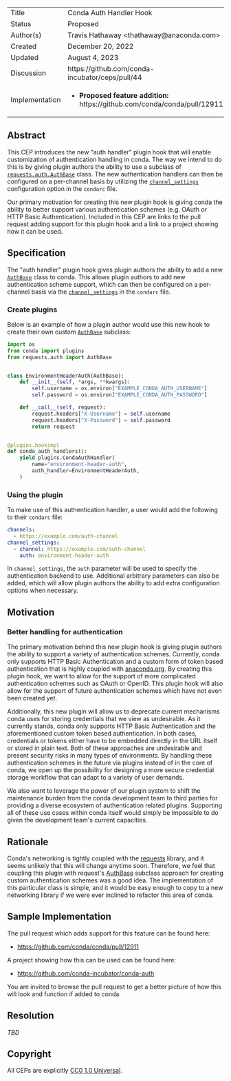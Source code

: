 <table>
    <tr><td>Title</td><td>Conda Auth Handler Hook</td>
    <tr><td>Status</td><td>Proposed </td></tr>
    <tr><td>Author(s)</td><td>Travis Hathaway &lt;thathaway@anaconda.com&gt;</td></tr>
    <tr><td>Created</td><td>December 20, 2022</td></tr>
    <tr><td>Updated</td><td>August 4, 2023</td></tr>
    <tr><td>Discussion</td><td>https://github.com/conda-incubator/ceps/pull/44</td></tr>
    <tr>
        <td> Implementation </td>
        <td>
            <ul>
                <li><b>Proposed feature addition:</b> https://github.com/conda/conda/pull/12911</li>
            </ul>
        </td>
    </tr>
</table>

[requests]: https://requests.readthedocs.io/en/latest
[requests-session]: https://requests.readthedocs.io/en/latest/api/#requests.Session
[AuthBase]: https://requests.readthedocs.io/en/latest/api/#requests.auth.AuthBase
[channel-settings]: https://github.com/conda/conda/issues/11825

## Abstract

This CEP introduces the new "auth handler" plugin hook that will enable customization
of authentication handling in conda. The way we intend to do this is by
giving plugin authors the ability to use a subclass of [`requests.auth.AuthBase`][AuthBase]
class. The new authentication handlers can then be configured on a per-channel
basis by utilizing the [`channel_settings`][channel-settings] configuration option in
the `condarc` file.

Our primary motivation for creating this new plugin hook is giving conda the
ability to better support various authentication schemes (e.g. OAuth or HTTP Basic
Authentication). Included in this CEP are links to the pull request adding support
for this plugin hook and a link to a project showing how it can be used.

## Specification

The "auth handler" plugin hook gives plugin authors the ability to add a new
[`AuthBase`][AuthBase] class to conda. This allows plugin authors to add new authentication
scheme support, which can then be configured on a per-channel basis via
the [`channel_settings`][channel-settings] in the `condarc` file.

### Create plugins

Below is an example of how a plugin author would use this new hook
to create their own custom [`AuthBase`][AuthBase] subclass:

```python
import os
from conda import plugins
from requests.auth import AuthBase


class EnvironmentHeaderAuth(AuthBase):
    def __init__(self, *args, **kwargs):
        self.username = os.environ["EXAMPLE_CONDA_AUTH_USERNAME"]
        self.password = os.environ["EXAMPLE_CONDA_AUTH_PASSWORD"]

    def __call__(self, request):
        request.headers["X-Username"] = self.username
        request.headers["X-Password"] = self.password
        return request


@plugins.hookimpl
def conda_auth_handlers():
    yield plugins.CondaAuthHandler(
        name="environment-header-auth",
        auth_handler=EnvironmentHeaderAuth,
    )
```

### Using the plugin

To make use of this authentication handler, a user would add the following to their
`condarc` file:

```yaml
channels:
  - https://example.com/auth-channel
channel_settings:
  - channel: https://example.com/auth-channel
    auth: environment-header-auth
```

In `channel_settings`, the `auth` parameter will be used to specify the authentication backend
to use. Additional arbitrary parameters can also be added, which will allow plugin authors
the ability to add extra configuration options when necessary.

## Motivation

### Better handling for authentication

The primary motivation behind this new plugin hook is
giving plugin authors the ability to support a variety of authentication
schemes. Currently, conda only supports HTTP Basic Authentication
and a custom form of token based authentication that is highly coupled
with [anaconda.org](https://anaconda.org). By creating this plugin hook,
we want to allow for the support of more complicated authentication schemes
such as OAuth or OpenID. This plugin hook will also allow 
for the support of future authentication schemes which have not even been
created yet.

Additionally, this new plugin will allow us to deprecate current mechanisms
conda uses for storing credentials that we view as undesirable. As it
currently stands, conda only supports HTTP Basic 
Authentication and the aforementioned custom token based authentication.
In both cases, credentials or tokens either have to be embedded directly
in the URL itself or stored in plain text. Both of these approaches are
undesirable and present security risks in many types of environments. By
handling these authentication schemes in the future via plugins instead
of in the core of conda, we open up the possibility for designing a more
secure credential storage workflow that can adapt to a variety of user
demands.

We also want to leverage the power of our plugin system to shift the
maintenance burden from the conda development team to third parties
for providing a diverse ecosystem of authentication related plugins.
Supporting all of these use cases within conda itself would simply
be impossible to do given the development team's current capacities.

## Rationale

Conda's networking is tightly coupled with the [requests][requests] library,
and it seems unlikely that this will change anytime soon. Therefore, we feel
that coupling this plugin with request's [AuthBase][AuthBase] subclass approach
for creating custom authentication schemes was a good idea. The implementation of 
this particular class is simple, and it would be easy enough to copy to a new
networking library if we were ever inclined to refactor this area of conda.

## Sample Implementation

The pull request which adds support for this feature can be found here:

- https://github.com/conda/conda/pull/12911

A project showing how this can be used can be found here:

- https://github.com/conda-incubator/conda-auth

You are invited to browse the pull request to get a better picture of how
this will look and function if added to conda.

## Resolution

_TBD_

## Copyright

All CEPs are explicitly [CC0 1.0 Universal](https://creativecommons.org/publicdomain/zero/1.0/).

